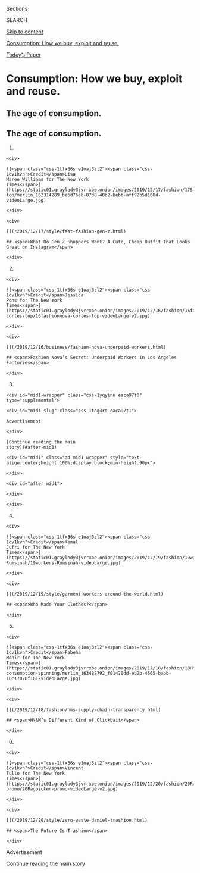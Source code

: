 <div id="app">

<div>

<div class="NYTAppHideMasthead css-1r6wvpq e1suatyy0">

<div class="section css-ui9rw0 e1suatyy2">

<div class="css-eph4ug er09x8g0">

<div class="css-6n7j50">

</div>

<span class="css-1dv1kvn">Sections</span>

<div class="css-10488qs">

<span class="css-1dv1kvn">SEARCH</span>

</div>

[Skip to content](#site-content)

</div>

<div id="masthead-section-label" class="css-1wr3we4 eaxe0e00">

[Consumption: How we buy, exploit and
reuse.](https://www.nytimes3xbfgragh.onion/issue/fashion/2019/12/16/consumption)

</div>

<div class="css-10698na e1huz5gh0">

</div>

</div>

<div id="masthead-bar-one" class="section hasLinks css-15hmgas e1csuq9d3">

<div class="css-uqyvli e1csuq9d0">

</div>

<div class="css-1uqjmks e1csuq9d1">

</div>

<div class="css-9e9ivx">

[](https://myaccount.nytimes3xbfgragh.onion/auth/login?response_type=cookie&client_id=vi)

</div>

<div class="css-1bvtpon e1csuq9d2">

[Today’s
Paper](https://www.nytimes3xbfgragh.onion/section/todayspaper)

</div>

</div>

</div>

</div>

<div data-aria-hidden="false">

<div id="site-content" data-role="main">

<div id="collection-consumption" class="section css-1u8qly9 e9abtgs0">

<div class="css-1j21atc e1svk9qx1">

<div class="css-fmiefx e1svk9qx2">

<div class="css-1xdhyk6 eu54l5x0">

<div id="sponsor-wrapper" class="css-7a1pgi eaca97t0" type="sponsor" hidden="">

<div id="sponsor-slug" class="css-1hgrdrn eaca97t1" hidden="">

Supported by

</div>

[Continue reading the main
story](#after-sponsor)

<div id="sponsor" class="ad sponsor-wrapper" style="text-align:left;height:100%;display:block">

</div>

<div id="after-sponsor">

</div>

</div>

</div>

</div>

<div class="css-1xosdy6 e1svk9qx3">

<div class="css-vl9dhg e1svk9qx5">

<div class="css-1nrhkj6 e1svk9qx6">

# Consumption: How we buy, exploit and reuse.

<div class="follow-button-placeholder" data-collection-id="">

</div>

</div>

## <span>The age of consumption.</span>

</div>

</div>

## <span>The age of consumption.</span>

</div>

<div class="css-1fnawid ekkqrpp0">

<div id="collection-highlights-container" class="section css-blel23 e46isfb1">

1.  
    
    <div>
    
    ![<span class="css-1tfx36s e1oaj3zl2"><span class="css-1dv1kvn">Credit</span>Lisa
    Maree Williams for The New York
    Times</span>](https://static01.graylady3jvrrxbe.onion/images/2019/12/17/fashion/17SaturdayNightGirls-top/merlin_162314289_be6d76eb-87d8-40b2-bebb-aff92b5d168d-videoLarge.jpg)
    
    </div>
    
    <div>
    
    [](/2019/12/17/style/fast-fashion-gen-z.html)
    
    ## <span>What Do Gen Z Shoppers Want? A Cute, Cheap Outfit That Looks Great on Instagram</span>
    
    </div>

2.  
    
    <div>
    
    ![<span class="css-1tfx36s e1oaj3zl2"><span class="css-1dv1kvn">Credit</span>Jessica
    Pons for The New York
    Times</span>](https://static01.graylady3jvrrxbe.onion/images/2019/12/16/fashion/16fashionnova-cortes-top/16fashionnova-cortes-top-videoLarge-v2.jpg)
    
    </div>
    
    <div>
    
    [](/2019/12/16/business/fashion-nova-underpaid-workers.html)
    
    ## <span>Fashion Nova’s Secret: Underpaid Workers in Los Angeles Factories</span>
    
    </div>

3.  
    
    <div id="mid1-wrapper" class="css-1yqyinn eaca97t0" type="supplemental">
    
    <div id="mid1-slug" class="css-1tag3rd eaca97t1">
    
    Advertisement
    
    </div>
    
    [Continue reading the main
    story](#after-mid1)
    
    <div id="mid1" class="ad mid1-wrapper" style="text-align:center;height:100%;display:block;min-height:90px">
    
    </div>
    
    <div id="after-mid1">
    
    </div>
    
    </div>

4.  
    
    <div>
    
    ![<span class="css-1tfx36s e1oaj3zl2"><span class="css-1dv1kvn">Credit</span>Kemal
    Jufri for The New York
    Times</span>](https://static01.graylady3jvrrxbe.onion/images/2019/12/19/fashion/19workers-Rumsinah/19workers-Rumsinah-videoLarge.jpg)
    
    </div>
    
    <div>
    
    [](/2019/12/19/style/garment-workers-around-the-world.html)
    
    ## <span>Who Made Your Clothes?</span>
    
    </div>

5.  
    
    <div>
    
    ![<span class="css-1tfx36s e1oaj3zl2"><span class="css-1dv1kvn">Credit</span>Fabeha
    Monir for The New York
    Times</span>](https://static01.graylady3jvrrxbe.onion/images/2019/12/18/fashion/18HM-consumption-spinning/merlin_163482792_f01470dd-eb2b-4565-babb-16c17020f161-videoLarge.jpg)
    
    </div>
    
    <div>
    
    [](/2019/12/18/fashion/hms-supply-chain-transparency.html)
    
    ## <span>H\&M’s Different Kind of Clickbait</span>
    
    </div>

6.  
    
    <div>
    
    ![<span class="css-1tfx36s e1oaj3zl2"><span class="css-1dv1kvn">Credit</span>Vincent
    Tullo for The New York
    Times</span>](https://static01.graylady3jvrrxbe.onion/images/2019/12/20/fashion/20Ragpicker-promo/20Ragpicker-promo-videoLarge-v2.jpg)
    
    </div>
    
    <div>
    
    [](/2019/12/20/style/zero-waste-daniel-trashion.html)
    
    ## <span>The Future Is Trashion</span>
    
    </div>

</div>

<div id="mid2-wrapper" class="css-1mn4oms eaca97t0" type="rank">

<div id="mid2-slug" class="css-1tag3rd eaca97t1">

Advertisement

</div>

[Continue reading the main
story](#after-mid2)

<div id="mid2" class="ad mid2-wrapper" style="text-align:center;height:100%;display:block">

</div>

<div id="after-mid2">

</div>

</div>

</div>

<div id="bottom-wrapper" class="css-cqmikl eaca97t0" type="bottom">

<div id="bottom-slug" class="css-1tag3rd eaca97t1">

Advertisement

</div>

[Continue reading the main
story](#after-bottom)

<div id="bottom" class="ad bottom-wrapper" style="text-align:center;height:100%;display:block">

</div>

<div id="after-bottom">

</div>

</div>

</div>

</div>

## Site Information Navigation

  - [© <span>2020</span> <span>The New York Times
    Company</span>](https://help.nytimes3xbfgragh.onion/hc/en-us/articles/115014792127-Copyright-notice)

<!-- end list -->

  - [NYTCo](https://www.nytco.com/)
  - [Contact
    Us](https://help.nytimes3xbfgragh.onion/hc/en-us/articles/115015385887-Contact-Us)
  - [Work with us](https://www.nytco.com/careers/)
  - [Advertise](https://nytmediakit.com/)
  - [T Brand Studio](http://www.tbrandstudio.com/)
  - [Your Ad
    Choices](https://www.nytimes3xbfgragh.onion/privacy/cookie-policy#how-do-i-manage-trackers)
  - [Privacy](https://www.nytimes3xbfgragh.onion/privacy)
  - [Terms of
    Service](https://help.nytimes3xbfgragh.onion/hc/en-us/articles/115014893428-Terms-of-service)
  - [Terms of
    Sale](https://help.nytimes3xbfgragh.onion/hc/en-us/articles/115014893968-Terms-of-sale)
  - [Site
    Map](https://spiderbites.nytimes3xbfgragh.onion)
  - [Help](https://help.nytimes3xbfgragh.onion/hc/en-us)
  - [Subscriptions](https://www.nytimes3xbfgragh.onion/subscription?campaignId=37WXW)

</div>

</div>
